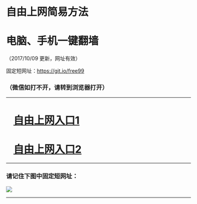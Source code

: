 ﻿# 自由上网简易方法

# 电脑、手机一键翻墙

（2017/10/09 更新，网址有效）

固定短网址：https://git.io/free99

### （微信如打不开，请转到浏览器打开）


***





# &nbsp;&nbsp; <a href="http://ft1150315236.fwq-tz-1001.info/fwqtz01.html?t=100900132137 " target="_blank">自由上网入口1</a>
# &nbsp;&nbsp; <a href="http://ft2359221104.fwq-tz-1002.info/fwqtz02.html?t=100900130666 " target="_blank">自由上网入口2</a>
***

### 请记住下图中固定短网址：

<img src="https://s3-us-west-2.amazonaws.com/fwq-1001/yjfq-20170905okok.png" /> 


***

